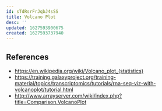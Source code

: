```yaml
---
id: sTdRsrFrJqbJ4sSS
title: Volcano Plot
desc: ''
updated: 1627593900675
created: 1627593737940
---
```


## References

- https://en.wikipedia.org/wiki/Volcano_plot_(statistics)
- https://training.galaxyproject.org/training-material/topics/transcriptomics/tutorials/rna-seq-viz-with-volcanoplot/tutorial.html
- http://www.arrayserver.com/wiki/index.php?title=Comparison.VolcanoPlot
